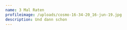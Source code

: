 ```yaml
---
name: 3 Mal Raten
profileimage: /uploads/cosmo-16-34-20_16-jun-19.jpg
description: Und dann schon
---
```



